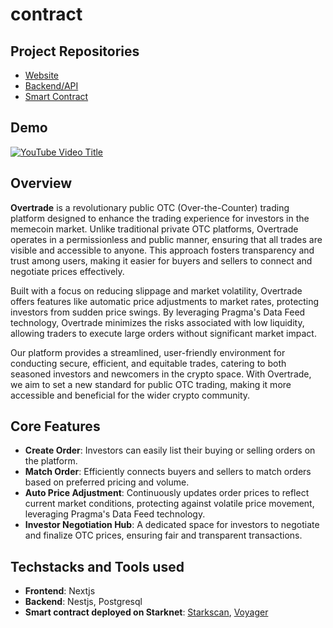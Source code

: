 # **contract**

## **Project Repositories**
- [Website](https://github.com/overtrade-otcmarket/web-app)
- [Backend/API](https://github.com/overtrade-otcmarket/web-api)
- [Smart Contract](https://github.com/overtrade-otcmarket/contract)

## **Demo**
[![YouTube Video Title](https://img.youtube.com/vi/AoPrVqKIhuQ/maxresdefault.jpg)](https://www.youtube.com/watch?v=AoPrVqKIhuQ)

## **Overview**
**Overtrade** is a revolutionary public OTC (Over-the-Counter) trading platform designed to enhance the trading experience for investors in the memecoin market. Unlike traditional private OTC platforms, Overtrade operates in a permissionless and public manner, ensuring that all trades are visible and accessible to anyone. This approach fosters transparency and trust among users, making it easier for buyers and sellers to connect and negotiate prices effectively.

Built with a focus on reducing slippage and market volatility, Overtrade offers features like automatic price adjustments to market rates, protecting investors from sudden price swings. By leveraging Pragma's Data Feed technology, Overtrade minimizes the risks associated with low liquidity, allowing traders to execute large orders without significant market impact.

Our platform provides a streamlined, user-friendly environment for conducting secure, efficient, and equitable trades, catering to both seasoned investors and newcomers in the crypto space. With Overtrade, we aim to set a new standard for public OTC trading, making it more accessible and beneficial for the wider crypto community.

## **Core Features**
- **Create Order**: Investors can easily list their buying or selling orders on the platform.
- **Match Order**: Efficiently connects buyers and sellers to match orders based on preferred pricing and volume.
- **Auto Price Adjustment**: Continuously updates order prices to reflect current market conditions, protecting against volatile price movement, leveraging Pragma's Data Feed technology.
- **Investor Negotiation Hub**: A dedicated space for investors to negotiate and finalize OTC prices, ensuring fair and transparent transactions.

## **Techstacks and Tools used**
- **Frontend**: Nextjs
- **Backend**: Nestjs, Postgresql
- **Smart contract deployed on Starknet**: 
[Starkscan](https://starkscan.co/contract/0x06bfd251dae01b9169cc96607d8d3bb46b039fde1757f4f86739442e3039ff74),
[Voyager](https://voyager.online/contract/0x06bfd251dae01b9169cc96607d8d3bb46b039fde1757f4f86739442e3039ff74)

